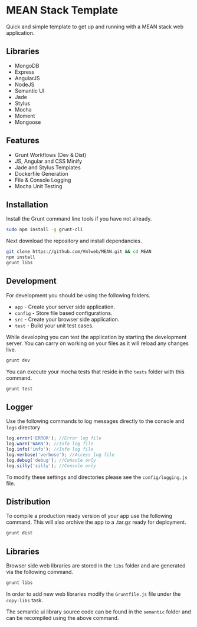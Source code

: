 # MEAN Stack Template

Quick and simple template to get up and running with a MEAN stack web application.

## Libraries

  * MongoDB
  * Express
  * AngularJS
  * NodeJS
  * Semantic UI
  * Jade
  * Stylus
  * Mocha
  * Moment
  * Mongoose

## Features

  * Grunt Workflows (Dev & Dist)
  * JS, Angular and CSS Minify
  * Jade and Stylus Templates
  * Dockerfile Generation
  * File & Console Logging
  * Mocha Unit Testing

## Installation

Install the Grunt command line tools if you have not already.

```bash
sudo npm install -g grunt-cli
```

Next download the repository and install dependancies.

```bash
git clone https://github.com/Vmlweb/MEAN.git && cd MEAN
npm install
grunt libs
```

## Development

For development you should be using the following folders.

- `app` - Create your server side application.
- `config` - Store file based configurations.
- `src` - Create your browser side application.
- `test` - Build your unit test cases.

While developing you can test the application by starting the development server.
You can carry on working on your files as it will reload any changes live.

```bash
grunt dev
```

You can execute your mocha tests that reside in the `tests` folder with this command.

```bash
grunt test
```

## Logger

Use the following commands to log messages directly to the console and `logs` directory

```javascript
log.error('ERROR'); //Error log file
log.warn('WARN'); //Info log file
log.info('info'); //Info log file
log.verbose('verbose'); //Access log file
log.debug('debug'); //Console only
log.silly('silly'); //Console only
```

To modify these settings and directories please see the `config/logging.js` file.

## Distribution

To compile a production ready version of your app use the following command.
This will also archive the app to a .tar.gz ready for deployment.

```bash
grunt dist
```

## Libraries

Browser side web libraries are stored in the `libs` folder and are generated via the following command.

```bash
grunt libs
```

In order to add new web libraries modify the `Gruntfile.js` file under the `copy:libs` task.

The semantic ui library source code can be found in the `semantic` folder and can be recompiled using the above command.